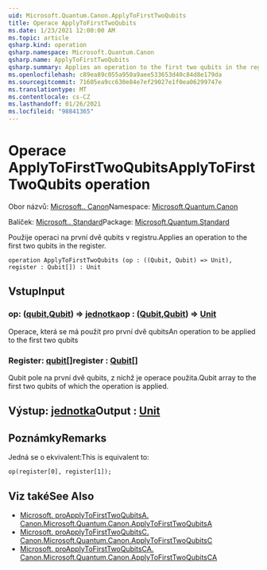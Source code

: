 ```yaml
---
uid: Microsoft.Quantum.Canon.ApplyToFirstTwoQubits
title: Operace ApplyToFirstTwoQubits
ms.date: 1/23/2021 12:00:00 AM
ms.topic: article
qsharp.kind: operation
qsharp.namespace: Microsoft.Quantum.Canon
qsharp.name: ApplyToFirstTwoQubits
qsharp.summary: Applies an operation to the first two qubits in the register.
ms.openlocfilehash: c89ea89c055a950a9aee533653d40c84d8e179da
ms.sourcegitcommit: 71605ea9cc630e84e7ef29027e1f0ea06299747e
ms.translationtype: MT
ms.contentlocale: cs-CZ
ms.lasthandoff: 01/26/2021
ms.locfileid: "98841365"
---
```

# <a name="applytofirsttwoqubits-operation"></a><span data-ttu-id="7092c-102">Operace ApplyToFirstTwoQubits</span><span class="sxs-lookup"><span data-stu-id="7092c-102">ApplyToFirstTwoQubits operation</span></span>

<span data-ttu-id="7092c-103">Obor názvů: [Microsoft.. Canon](xref:Microsoft.Quantum.Canon)</span><span class="sxs-lookup"><span data-stu-id="7092c-103">Namespace: [Microsoft.Quantum.Canon](xref:Microsoft.Quantum.Canon)</span></span>

<span data-ttu-id="7092c-104">Balíček: [Microsoft.. Standard](https://nuget.org/packages/Microsoft.Quantum.Standard)</span><span class="sxs-lookup"><span data-stu-id="7092c-104">Package: [Microsoft.Quantum.Standard](https://nuget.org/packages/Microsoft.Quantum.Standard)</span></span>


<span data-ttu-id="7092c-105">Použije operaci na první dvě qubits v registru.</span><span class="sxs-lookup"><span data-stu-id="7092c-105">Applies an operation to the first two qubits in the register.</span></span>

```qsharp
operation ApplyToFirstTwoQubits (op : ((Qubit, Qubit) => Unit), register : Qubit[]) : Unit
```


## <a name="input"></a><span data-ttu-id="7092c-106">Vstup</span><span class="sxs-lookup"><span data-stu-id="7092c-106">Input</span></span>

### <a name="op--qubitqubit--unit"></a><span data-ttu-id="7092c-107">op: ([qubit](xref:microsoft.quantum.lang-ref.qubit),[Qubit](xref:microsoft.quantum.lang-ref.qubit)) => [jednotka](xref:microsoft.quantum.lang-ref.unit)</span><span class="sxs-lookup"><span data-stu-id="7092c-107">op : ([Qubit](xref:microsoft.quantum.lang-ref.qubit),[Qubit](xref:microsoft.quantum.lang-ref.qubit)) => [Unit](xref:microsoft.quantum.lang-ref.unit)</span></span> 

<span data-ttu-id="7092c-108">Operace, která se má použít pro první dvě qubits</span><span class="sxs-lookup"><span data-stu-id="7092c-108">An operation to be applied to the first two qubits</span></span>


### <a name="register--qubit"></a><span data-ttu-id="7092c-109">Register: [qubit](xref:microsoft.quantum.lang-ref.qubit)[]</span><span class="sxs-lookup"><span data-stu-id="7092c-109">register : [Qubit](xref:microsoft.quantum.lang-ref.qubit)[]</span></span>

<span data-ttu-id="7092c-110">Qubit pole na první dvě qubits, z nichž je operace použita.</span><span class="sxs-lookup"><span data-stu-id="7092c-110">Qubit array to the first two qubits of which the operation is applied.</span></span>



## <a name="output--unit"></a><span data-ttu-id="7092c-111">Výstup: [jednotka](xref:microsoft.quantum.lang-ref.unit)</span><span class="sxs-lookup"><span data-stu-id="7092c-111">Output : [Unit](xref:microsoft.quantum.lang-ref.unit)</span></span>



## <a name="remarks"></a><span data-ttu-id="7092c-112">Poznámky</span><span class="sxs-lookup"><span data-stu-id="7092c-112">Remarks</span></span>

<span data-ttu-id="7092c-113">Jedná se o ekvivalent:</span><span class="sxs-lookup"><span data-stu-id="7092c-113">This is equivalent to:</span></span>

```qsharp
op(register[0], register[1]);
```

## <a name="see-also"></a><span data-ttu-id="7092c-114">Viz také</span><span class="sxs-lookup"><span data-stu-id="7092c-114">See Also</span></span>

- [<span data-ttu-id="7092c-115">Microsoft. proApplyToFirstTwoQubitsA. Canon.</span><span class="sxs-lookup"><span data-stu-id="7092c-115">Microsoft.Quantum.Canon.ApplyToFirstTwoQubitsA</span></span>](xref:Microsoft.Quantum.Canon.ApplyToFirstTwoQubitsA)
- [<span data-ttu-id="7092c-116">Microsoft. proApplyToFirstTwoQubitsC. Canon.</span><span class="sxs-lookup"><span data-stu-id="7092c-116">Microsoft.Quantum.Canon.ApplyToFirstTwoQubitsC</span></span>](xref:Microsoft.Quantum.Canon.ApplyToFirstTwoQubitsC)
- [<span data-ttu-id="7092c-117">Microsoft. proApplyToFirstTwoQubitsCA. Canon.</span><span class="sxs-lookup"><span data-stu-id="7092c-117">Microsoft.Quantum.Canon.ApplyToFirstTwoQubitsCA</span></span>](xref:Microsoft.Quantum.Canon.ApplyToFirstTwoQubitsCA)